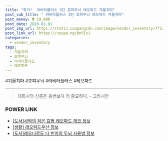 ```yaml
--- 
title: "특가!  라비타플러스 3단 호피무늬 레오파드 겨울치마" 
post_sub_title: " 라비타플러스 3단 호피무늬 레오파드 겨울치마" 
post_money: ₩ 19,800 
post_date: 2020.02.01 
post_img_url: https://static.coupangcdn.com/image/vendor_inventory/7f12/a78baf8677a8e63fa7a5eb6f6a8115cfeda71119f04d8fb67b7f3e1e0a83.PNG 
post_link_url: https://coupa.ng/bnPIxJ 
categories: 
  - vendor_inventory 
tags: 
  - 겨울치마 
  - 호피무늬 
  - 라비타플러스 
  - 레오파드 
--- 
```

  #겨울치마 #호피무늬 #라비타플러스 #레오파드 
<hr> 

> 대화시의 신중은 웅변보다 더 중요하다. - 그라시안 


### POWER LINK

* <a href="https://blog.naver.com/sakai111/221772613403" target="_blank">[도서]사막의 작은 표범 레오파드 게코 정보</a>
* <a href="https://blog.naver.com/santokki14/221768597381" target="_blank"> [생활] 레오파드우산 정보 </a>
* <a href="https://blog.naver.com/sakai111/221761295567" target="_blank">[도서]레오나르도 다 빈치의 두뇌 사용법 정보</a>
